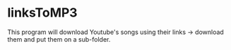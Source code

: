 # linksToMP3
This program will download Youtube's songs using their links -> download them and put them on a sub-folder.

